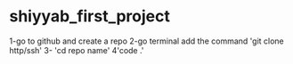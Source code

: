 # shiyyab_first_project


1-go to github and create a repo 
2-go terminal add the command 
'git clone http/ssh'
3- 'cd repo name'
4'code .'